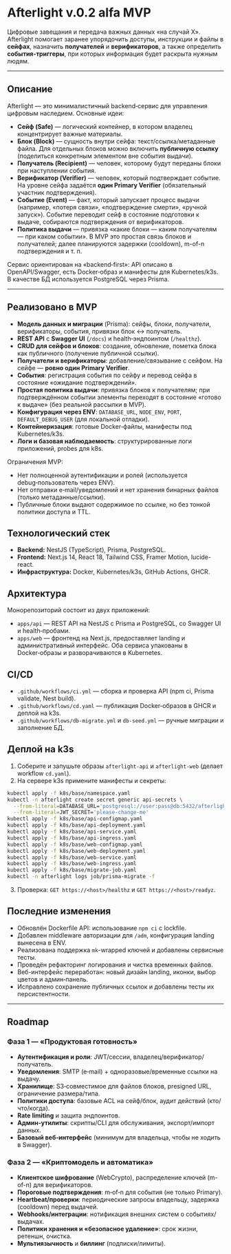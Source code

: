 # Afterlight v.0.2 alfa MVP

Цифровые завещания и передача важных данных «на случай X». Afterlight помогает заранее упорядочить доступы, инструкции и файлы в **сейфах**, назначить **получателей** и **верификаторов**, а также определить **события-триггеры**, при которых информация будет раскрыта нужным людям.


---

## Описание
Afterlight — это минималистичный backend‑сервис для управления цифровым наследием. Основные идеи:

- **Сейф (Safe)** — логический контейнер, в котором владелец концентрирует важные материалы.
- **Блок (Block)** — сущность внутри сейфа: текст/ссылка/метаданные файла. Для отдельных блоков можно включить **публичную ссылку** (поделиться конкретным элементом вне события выдачи).
- **Получатель (Recipient)** — человек, которому будут переданы блоки при наступлении события.
- **Верификатор (Verifier)** — человек, который подтверждает событие. На уровне сейфа задаётся **один Primary Verifier** (обязательный участник подтверждения).
- **Событие (Event)** — факт, который запускает процесс выдачи (например, «потеря связи», «подтверждение смерти», «ручной запуск»). Событие переводит сейф в состояние подготовки к выдаче, собираются подтверждения от верификаторов.
- **Политика выдачи** — привязка «какие блоки — каким получателям — при каком событии». В MVP это простая связь блоков и получателей; далее планируются задержки (cooldown), m-of-n подтверждения и т. п.

Сервис ориентирован на «backend‑first»: API описано в OpenAPI/Swagger, есть Docker‑образ и манифесты для Kubernetes/k3s. В качестве БД используется PostgreSQL через Prisma.

---

## Реализовано в MVP
- **Модель данных и миграции** (Prisma): сейфы, блоки, получатели, верификаторы, события, привязки блок ↔ получатель.
- **REST API** c **Swagger UI** (`/docs`) и health‑эндпоинтом (`/healthz`).
- **CRUD для сейфов и блоков**: создание, обновление, пометка блока как публичного (получение публичной ссылки).
- **Получатели и верификаторы**: добавление/связывание с сейфом. На сейфе — **ровно один Primary Verifier**.
- **События**: регистрация события по сейфу и перевод сейфа в состояние «ожидание подтверждений».
- **Простая политика выдачи**: привязка блоков к получателям; при подтверждённом событии элементы переходят в состояние «готово к выдаче» (без реальной рассылки в MVP).
- **Конфигурация через ENV**: `DATABASE_URL`, `NODE_ENV`, `PORT`, `DEFAULT_DEBUG_USER` (для локальной отладки).
- **Контейнеризация**: готовые Docker‑файлы, манифесты под Kubernetes/k3s.
- **Логи и базовая наблюдаемость**: структурированные логи приложений, probes для k8s.

Ограничения MVP:
- Нет полноценной аутентификации и ролей (используется debug‑пользователь через ENV).
- Нет отправки e‑mail/уведомлений и нет хранения бинарных файлов (только метаданные/ссылки).
- Публичные блоки выдают содержимое по ссылке, но без тонкой политики доступа и TTL.

## Технологический стек
- **Backend:** NestJS (TypeScript), Prisma, PostgreSQL.
- **Frontend:** Next.js 14, React 18, Tailwind CSS, Framer Motion, lucide-react.
- **Инфраструктура:** Docker, Kubernetes/k3s, GitHub Actions, GHCR.

## Архитектура
Монорепозиторий состоит из двух приложений:
- `apps/api` — REST API на NestJS с Prisma и PostgreSQL, со Swagger UI и health‑пробами.
- `apps/web` — фронтенд на Next.js, предоставляет landing и административный интерфейс.
Оба сервиса упакованы в Docker‑образы и разворачиваются в Kubernetes.

## CI/CD
- `.github/workflows/ci.yml` — сборка и проверка API (npm ci, Prisma validate, Nest build).
- `.github/workflows/cd.yaml` — публикация Docker‑образов в GHCR и деплой на k3s.
- `.github/workflows/db-migrate.yml` и `db-seed.yml` — ручные миграции и заполнение БД.

## Деплой на k3s
1. Соберите и запушьте образы `afterlight-api` и `afterlight-web` (делает workflow `cd.yaml`).
2. На сервере k3s примените манифесты и секреты:
```bash
kubectl apply -f k8s/base/namespace.yaml
kubectl -n afterlight create secret generic api-secrets \
  --from-literal=DATABASE_URL='postgresql://user:pass@db:5432/afterlight?schema=public' \
  --from-literal=JWT_SECRET='please-change-me'
kubectl apply -f k8s/base/api-configmap.yaml
kubectl apply -f k8s/base/api-deployment.yaml
kubectl apply -f k8s/base/api-service.yaml
kubectl apply -f k8s/base/api-ingress.yaml
kubectl apply -f k8s/base/web-configmap.yaml
kubectl apply -f k8s/base/web-deployment.yaml
kubectl apply -f k8s/base/web-service.yaml
kubectl apply -f k8s/base/web-ingress.yaml
kubectl apply -f k8s/base/migrate-job.yaml
kubectl -n afterlight logs job/prisma-migrate -f
```
3. Проверка: `GET https://<host>/healthz` и `GET https://<host>/readyz`.

## Последние изменения
- Обновлён Dockerfile API: использование `npm ci` с lockfile.
- Добавлен middleware авторизации для `/adm`, конфигурация landing вынесена в ENV.
- Реализована поддержка `mk`-wrapped ключей и добавлены сервисные тесты.
- Проведён рефакторинг логирования и чистка временных файлов.
- Веб-интерфейс переработан: новый дизайн landing, иконки, выбор цветов и админ‑панель.
- Исправлено сохранение публичных ссылок и добавлены тесты их персистентности.

---

## Roadmap

### Фаза 1 — «Продуктовая готовность»
- **Аутентификация и роли**: JWT/сессии, владелец/верификатор/получатель.
- **Уведомления**: SMTP (e‑mail) + одноразовые/временные ссылки на выдачу.
- **Хранилище**: S3‑совместимое для файлов блоков, presigned URL, ограничение размера/типа.
- **Политики доступа**: базовые ACL на сейф/блок, аудит действий (кто/что/когда).
- **Rate limiting** и защита эндпоинтов.
- **Админ‑утилиты**: скрипты/CLI для обслуживания, экспорт/импорт данных.
- **Базовый веб‑интерфейс** (минимум для владельца, чтобы не ходить в Swagger).

### Фаза 2 — «Криптомодель и автоматика»
- **Клиентское шифрование** (WebCrypto), распределение ключей (m-of-n) для верификаторов.
- **Пороговые подтверждения**: m‑of‑n для события (не только Primary).
- **Heartbeat/проверки**: периодические запросы владельцу, задержка (cooldown) перед выдачей.
- **Webhooks/интеграции**: нотификация внешних систем о событиях/выдачах.
- **Политики хранения и «безопасное удаление»**: срок жизни, ретеншн, очистка.
- **Мультиязычность** и **биллинг** (подписки/лимиты).
